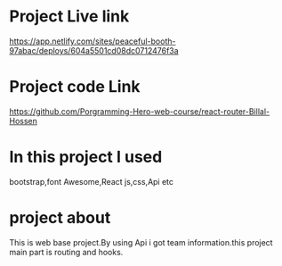 # Project Live link
https://app.netlify.com/sites/peaceful-booth-97abac/deploys/604a5501cd08dc0712476f3a
# Project code Link
https://github.com/Porgramming-Hero-web-course/react-router-Billal-Hossen

# In this project I used
bootstrap,font Awesome,React js,css,Api etc

# project about
 This is web base project.By using Api i got team information.this project main part is routing and hooks.

